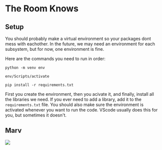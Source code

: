 # The Room Knows 

## Setup

You should probably make a virtual environment so your packages dont mess with eachother. In the future, we may need an environment for each subsystem, but for now, one environment is fine.

Here are the commands you need to run in order:

```shell
python -m venv env
```
```shell
env/Scripts/activate
```
```shell
pip install -r requirements.txt
```

First you create the environment, then you acivate it, and finally, install all the libraries we need. If you ever need to add a library, add it to the `requirements.txt` file. You should also make sure the environment is activated whenever you want to run the code. VScode usually does this for you, but sometimes it doesn't.

## Marv

<img src="https://www.princeton.edu/~paw/web_exclusives/alumni_spotlight/alumni_spotlight_pics/as120804Slepian77.jpg">
